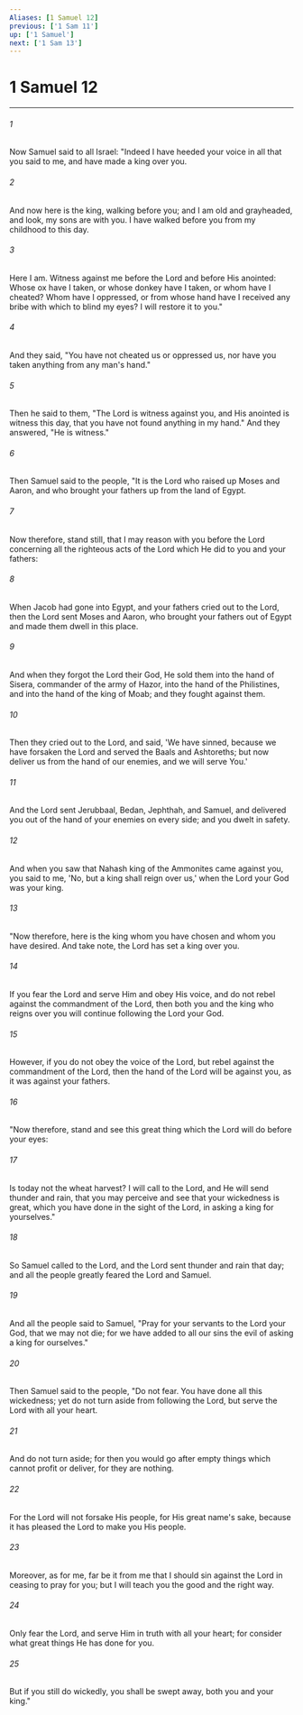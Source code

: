 ```yaml
---
Aliases: [1 Samuel 12]
previous: ['1 Sam 11']
up: ['1 Samuel']
next: ['1 Sam 13']
---
```

# 1 Samuel 12

***


###### 1 
Now Samuel said to all Israel: "Indeed I have heeded your voice in all that you said to me, and have made a king over you. 

###### 2 
And now here is the king, walking before you; and I am old and grayheaded, and look, my sons are with you. I have walked before you from my childhood to this day. 

###### 3 
Here I am. Witness against me before the Lord and before His anointed: Whose ox have I taken, or whose donkey have I taken, or whom have I cheated? Whom have I oppressed, or from whose hand have I received any bribe with which to blind my eyes? I will restore it to you." 

###### 4 
And they said, "You have not cheated us or oppressed us, nor have you taken anything from any man's hand." 

###### 5 
Then he said to them, "The Lord is witness against you, and His anointed is witness this day, that you have not found anything in my hand." And they answered, "He is witness." 

###### 6 
Then Samuel said to the people, "It is the Lord who raised up Moses and Aaron, and who brought your fathers up from the land of Egypt. 

###### 7 
Now therefore, stand still, that I may reason with you before the Lord concerning all the righteous acts of the Lord which He did to you and your fathers: 

###### 8 
When Jacob had gone into Egypt, and your fathers cried out to the Lord, then the Lord sent Moses and Aaron, who brought your fathers out of Egypt and made them dwell in this place. 

###### 9 
And when they forgot the Lord their God, He sold them into the hand of Sisera, commander of the army of Hazor, into the hand of the Philistines, and into the hand of the king of Moab; and they fought against them. 

###### 10 
Then they cried out to the Lord, and said, 'We have sinned, because we have forsaken the Lord and served the Baals and Ashtoreths; but now deliver us from the hand of our enemies, and we will serve You.' 

###### 11 
And the Lord sent Jerubbaal, Bedan, Jephthah, and Samuel, and delivered you out of the hand of your enemies on every side; and you dwelt in safety. 

###### 12 
And when you saw that Nahash king of the Ammonites came against you, you said to me, 'No, but a king shall reign over us,' when the Lord your God was your king. 

###### 13 
"Now therefore, here is the king whom you have chosen and whom you have desired. And take note, the Lord has set a king over you. 

###### 14 
If you fear the Lord and serve Him and obey His voice, and do not rebel against the commandment of the Lord, then both you and the king who reigns over you will continue following the Lord your God. 

###### 15 
However, if you do not obey the voice of the Lord, but rebel against the commandment of the Lord, then the hand of the Lord will be against you, as it was against your fathers. 

###### 16 
"Now therefore, stand and see this great thing which the Lord will do before your eyes: 

###### 17 
Is today not the wheat harvest? I will call to the Lord, and He will send thunder and rain, that you may perceive and see that your wickedness is great, which you have done in the sight of the Lord, in asking a king for yourselves." 

###### 18 
So Samuel called to the Lord, and the Lord sent thunder and rain that day; and all the people greatly feared the Lord and Samuel. 

###### 19 
And all the people said to Samuel, "Pray for your servants to the Lord your God, that we may not die; for we have added to all our sins the evil of asking a king for ourselves." 

###### 20 
Then Samuel said to the people, "Do not fear. You have done all this wickedness; yet do not turn aside from following the Lord, but serve the Lord with all your heart. 

###### 21 
And do not turn aside; for then you would go after empty things which cannot profit or deliver, for they are nothing. 

###### 22 
For the Lord will not forsake His people, for His great name's sake, because it has pleased the Lord to make you His people. 

###### 23 
Moreover, as for me, far be it from me that I should sin against the Lord in ceasing to pray for you; but I will teach you the good and the right way. 

###### 24 
Only fear the Lord, and serve Him in truth with all your heart; for consider what great things He has done for you. 

###### 25 
But if you still do wickedly, you shall be swept away, both you and your king."
